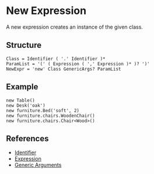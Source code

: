 # New Expression

A new expression creates an instance of the given class.

## Structure

```grammar
Class = Identifier ( '.' Identifier )*
ParamList = '(' ( Expression ( ',' Expression )* )? ')'
NewExpr = 'new' Class GenericArgs? ParamList
```

## Example

```syntek
new Table()
new Desk('oak')
new furniture.Bed('soft', 2)
new furniture.chairs.WoodenChair()
new furniture.chairs.Chair<Wood>()
```

## References

- [Identifier](/spec/grammar/lexical.html#identifiers)
- [Expression](/spec/grammar/syntactic/expressions/)
- [Generic Arguments](/spec/grammar/syntactic/#generic-arguments)
